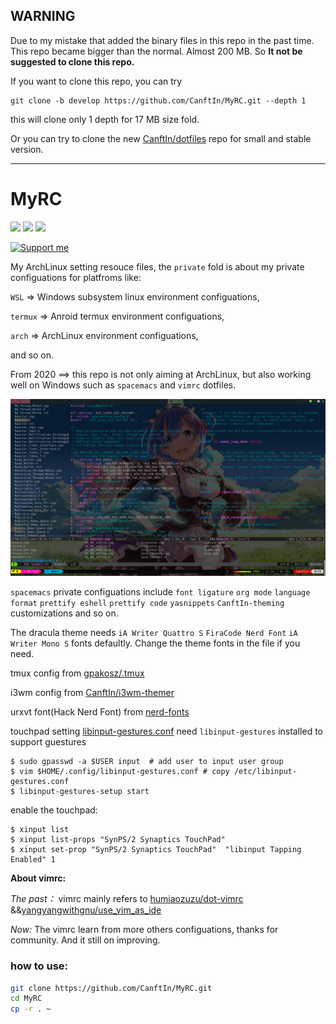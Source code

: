 
## **WARNING**
Due to my mistake that added the binary files in this repo in the past time. This repo became bigger than the normal. Almost 200 MB. So **It not be suggested to clone this repo.**

If you want to clone this repo, you can try
```
git clone -b develop https://github.com/CanftIn/MyRC.git --depth 1
```
this will clone only 1 depth for 17 MB size fold.

Or you can try to clone the new [CanftIn/dotfiles](https://github.com/CanftIn/dotfiles) repo for small and stable version.

---

# MyRC
![](https://img.shields.io/badge/MyRC-v1.2-519dd9.svg)   ![](https://img.shields.io/badge/platform-Windows%20%7C%20ArchLinux%20%7C%20termux%20%7C%20Ubuntu%20%7C%20WSL-brightgreen.svg)  ![](https://img.shields.io/badge/language-Elisp%20%7C%20Vimscript%20%7C%20YASnippets%20%7C%20bash-orange.svg)

<a href="https://github.com/CanftIn/MyRC/issues/new"><img alt="Support me" src="https://img.shields.io/badge/Support%20Me-%F0%9F%92%97-ff69b4.svg"></a>

My ArchLinux setting resouce files, the `private` fold is about my private configuations for platfroms like: 

`WSL` => Windows subsystem linux environment configuations,

`termux` => Anroid termux environment configuations,

`arch` => ArchLinux environment configuations,

and so on.

From 2020 ==> this repo is not only aiming at ArchLinux, but also working well on Windows such as `spacemacs` and `vimrc` dotfiles. 

![screenshot](./screenshots/screenshot.png)

`spacemacs` private configuations include `font ligature` `org mode` `language format` `prettify eshell` `prettify code` `yasnippets` `CanftIn-theming` customizations and so on.

The dracula theme needs `iA Writer Quattro S` `FiraCode Nerd Font` `iA Writer Mono S` fonts defaultly.
Change the theme fonts in the file if you need.


tmux config from [gpakosz/.tmux](https://github.com/gpakosz/.tmux)

i3wm config from [CanftIn/i3wm-themer](https://github.com/CanftIn/i3wm-themer)

urxvt font(Hack Nerd Font) from [nerd-fonts](https://github.com/ryanoasis/nerd-fonts)

touchpad setting [libinput-gestures.conf](.config/libinput-gestures.conf)
need `libinput-gestures` installed to support guestures
```
$ sudo gpasswd -a $USER input  # add user to input user group
$ vim $HOME/.config/libinput-gestures.conf # copy /etc/libinput-gestures.conf
$ libinput-gestures-setup start
```
enable the touchpad:
```
$ xinput list
$ xinput list-props "SynPS/2 Synaptics TouchPad" 
$ xinput set-prop "SynPS/2 Synaptics TouchPad"  "libinput Tapping Enabled" 1
```

**About vimrc:**

*The past：*
vimrc mainly refers to [humiaozuzu/dot-vimrc](https://github.com/humiaozuzu/dot-vimrc) &&[yangyangwithgnu/use_vim_as_ide](https://github.com/yangyangwithgnu/use_vim_as_ide/blob/master/.vimrc)

*Now:*
The vimrc learn from more others configuations, thanks for community. And it still on improving.

 

### how to use:
```bash
git clone https://github.com/CanftIn/MyRC.git
cd MyRC
cp -r . ~
```
